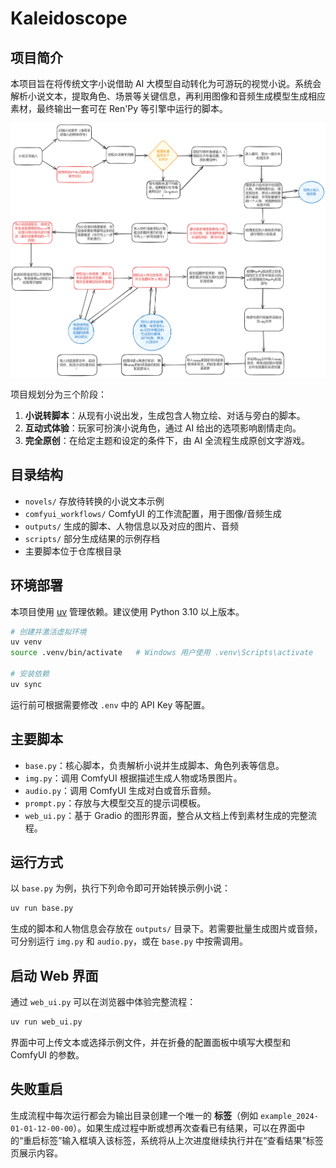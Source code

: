 # Kaleidoscope

## 项目简介

本项目旨在将传统文字小说借助 AI 大模型自动转化为可游玩的视觉小说。系统会解析小说文本，提取角色、场景等关键信息，再利用图像和音频生成模型生成相应素材，最终输出一套可在 Ren'Py 等引擎中运行的脚本。

![](2024-07-07-%E8%AE%BE%E8%AE%A1%E6%B5%81%E7%A8%8B%E5%9B%BE.png)

项目规划分为三个阶段：
1. **小说转脚本**：从现有小说出发，生成包含人物立绘、对话与旁白的脚本。
2. **互动式体验**：玩家可扮演小说角色，通过 AI 给出的选项影响剧情走向。
3. **完全原创**：在给定主题和设定的条件下，由 AI 全流程生成原创文字游戏。

## 目录结构

- `novels/` 存放待转换的小说文本示例
- `comfyui_workflows/` ComfyUI 的工作流配置，用于图像/音频生成
- `outputs/` 生成的脚本、人物信息以及对应的图片、音频
- `scripts/` 部分生成结果的示例存档
- 主要脚本位于仓库根目录

## 环境部署

本项目使用 [uv](https://github.com/astral-sh/uv) 管理依赖。建议使用 Python 3.10 以上版本。

```bash
# 创建并激活虚拟环境
uv venv
source .venv/bin/activate   # Windows 用户使用 .venv\Scripts\activate

# 安装依赖
uv sync
```

运行前可根据需要修改 `.env` 中的 API Key 等配置。

## 主要脚本

- `base.py`：核心脚本，负责解析小说并生成脚本、角色列表等信息。
- `img.py`：调用 ComfyUI 根据描述生成人物或场景图片。
- `audio.py`：调用 ComfyUI 生成对白或音乐音频。
- `prompt.py`：存放与大模型交互的提示词模板。
- `web_ui.py`：基于 Gradio 的图形界面，整合从文档上传到素材生成的完整流程。

## 运行方式

以 `base.py` 为例，执行下列命令即可开始转换示例小说：

```bash
uv run base.py
```

生成的脚本和人物信息会存放在 `outputs/` 目录下。若需要批量生成图片或音频，可分别运行 `img.py` 和 `audio.py`，或在 `base.py` 中按需调用。

## 启动 Web 界面

通过 `web_ui.py` 可以在浏览器中体验完整流程：

```bash
uv run web_ui.py
```

界面中可上传文本或选择示例文件，并在折叠的配置面板中填写大模型和 ComfyUI 的参数。


## 失败重启

生成流程中每次运行都会为输出目录创建一个唯一的 **标签**（例如 `example_2024-01-01-12-00-00`）。如果生成过程中断或想再次查看已有结果，可以在界面中的“重启标签”输入框填入该标签，系统将从上次进度继续执行并在“查看结果”标签页展示内容。
